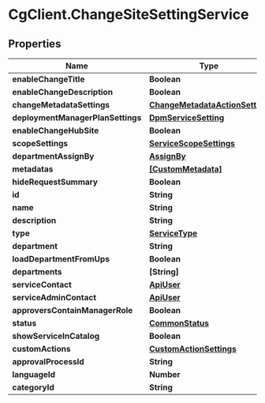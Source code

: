 # CgClient.ChangeSiteSettingService

## Properties

Name | Type | Description | Notes
------------ | ------------- | ------------- | -------------
**enableChangeTitle** | **Boolean** |  | [optional] 
**enableChangeDescription** | **Boolean** |  | [optional] 
**changeMetadataSettings** | [**ChangeMetadataActionSetting**](ChangeMetadataActionSetting.md) |  | [optional] 
**deploymentManagerPlanSettings** | [**DpmServiceSetting**](DpmServiceSetting.md) |  | [optional] 
**enableChangeHubSite** | **Boolean** |  | [optional] 
**scopeSettings** | [**ServiceScopeSettings**](ServiceScopeSettings.md) |  | [optional] 
**departmentAssignBy** | [**AssignBy**](AssignBy.md) |  | [optional] 
**metadatas** | [**[CustomMetadata]**](CustomMetadata.md) |  | [optional] 
**hideRequestSummary** | **Boolean** |  | [optional] 
**id** | **String** |  | [optional] 
**name** | **String** |  | [optional] 
**description** | **String** |  | [optional] 
**type** | [**ServiceType**](ServiceType.md) |  | [optional] 
**department** | **String** |  | [optional] 
**loadDepartmentFromUps** | **Boolean** |  | [optional] 
**departments** | **[String]** |  | [optional] 
**serviceContact** | [**ApiUser**](ApiUser.md) |  | [optional] 
**serviceAdminContact** | [**ApiUser**](ApiUser.md) |  | [optional] 
**approversContainManagerRole** | **Boolean** |  | [optional] 
**status** | [**CommonStatus**](CommonStatus.md) |  | [optional] 
**showServiceInCatalog** | **Boolean** |  | [optional] 
**customActions** | [**CustomActionSettings**](CustomActionSettings.md) |  | [optional] 
**approvalProcessId** | **String** |  | [optional] 
**languageId** | **Number** |  | [optional] 
**categoryId** | **String** |  | [optional] 



